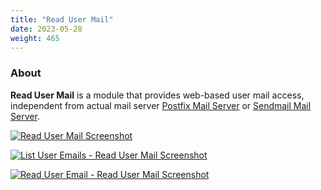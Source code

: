 ```yaml
---
title: "Read User Mail"
date: 2023-05-28
weight: 465
---
```


### About
**Read User Mail** is a module that provides web-based user mail access, independent from actual mail server [Postfix Mail Server](/docs/modules/postfix-mail-server) or [Sendmail Mail Server](/docs/modules/sendmail-mail-server).

[![](/images/docs/screenshots/modules/light/read-user-mail.png "Read User Mail Screenshot")](/images/docs/screenshots/modules/light/read-user-mail.png)

[![](/images/docs/screenshots/modules/light/read-user-mail-list.png "List User Emails - Read User Mail Screenshot")](/images/docs/screenshots/modules/light/read-user-mail-list.png)

[![](/images/docs/screenshots/modules/light/read-user-mail-read.png "Read User Email - Read User Mail Screenshot")](/images/docs/screenshots/modules/light/read-user-mail-read.png)

